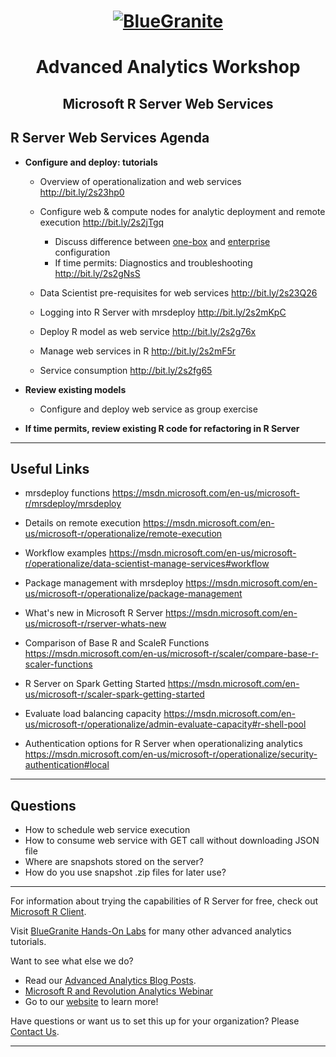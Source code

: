 <head>
<h1 align="center">
  <a href = "http://www.blue-granite.com"><img src="https://www.blue-granite.com/hs-fs/hubfs/BlueGranite.jpg?t=1507557297195&width=500&height=302&name=BlueGranite.jpg" alt="BlueGranite"></a>
</h1>
<h1 align="center">Advanced Analytics Workshop</h1>
<h2 align="center">Microsoft R Server Web Services</h2>
</head>

## R Server Web Services Agenda

* **Configure and deploy: tutorials**

    + Overview of operationalization and web services <http://bit.ly/2s23hp0>
    + Configure web & compute nodes for analytic deployment and remote execution <http://bit.ly/2s2jTgq>
        - Discuss difference between [one-box](https://msdn.microsoft.com/en-us/microsoft-r/operationalize/configuration-initial) and [enterprise](https://msdn.microsoft.com/en-us/microsoft-r/operationalize/configure-enterprise) configuration
        - If time permits: Diagnostics and troubleshooting <http://bit.ly/2s2gNsS>
        
    + Data Scientist pre-requisites for web services <http://bit.ly/2s23Q26>
    + Logging into R Server with mrsdeploy <http://bit.ly/2s2mKpC>
    + Deploy R model as web service <http://bit.ly/2s2g76x>
    + Manage web services in R <http://bit.ly/2s2mF5r>
    + Service consumption <http://bit.ly/2s2fg65>

* **Review existing models**
    + Configure and deploy web service as group exercise
    
* **If time permits, review existing R code for refactoring in R Server**

***
 
## Useful Links
* mrsdeploy functions <https://msdn.microsoft.com/en-us/microsoft-r/mrsdeploy/mrsdeploy>

* Details on remote execution <https://msdn.microsoft.com/en-us/microsoft-r/operationalize/remote-execution>

* Workflow examples <https://msdn.microsoft.com/en-us/microsoft-r/operationalize/data-scientist-manage-services#workflow>

* Package management with mrsdeploy <https://msdn.microsoft.com/en-us/microsoft-r/operationalize/package-management>

* What's new in Microsoft R Server <https://msdn.microsoft.com/en-us/microsoft-r/rserver-whats-new>

* Comparison of Base R and ScaleR Functions <https://msdn.microsoft.com/en-us/microsoft-r/scaler/compare-base-r-scaler-functions>

* R Server on Spark Getting Started <https://msdn.microsoft.com/en-us/microsoft-r/scaler-spark-getting-started>

* Evaluate load balancing capacity <https://msdn.microsoft.com/en-us/microsoft-r/operationalize/admin-evaluate-capacity#r-shell-pool>

* Authentication options for R Server when operationalizing analytics <https://msdn.microsoft.com/en-us/microsoft-r/operationalize/security-authentication#local>


***

## Questions

* How to schedule web service execution
* How to consume web service with GET call without downloading JSON file
* Where are snapshots stored on the server?
* How do you use snapshot .zip files for later use?

***
For information about trying the capabilities of R Server for free, check out [Microsoft R Client](https://msdn.microsoft.com/en-us/microsoft-r/r-client-get-started).
 
Visit [BlueGranite Hands-On Labs](https://www.blue-granite.com/resources/topic/labs) for many other advanced analytics tutorials.

Want to see what else we do?
* Read our [Advanced Analytics Blog Posts](https://www.blue-granite.com/blog/topic/advanced-analytics).
* [Microsoft R and Revolution Analytics Webinar](https://www.blue-granite.com/overview-advanced-analytics-webinar-june-2016)
* Go to our [website](http://www.blue-granite.com/) to learn more!

Have questions or want us to set this up for your organization? Please [Contact Us](https://www.blue-granite.com/contact-us).

***
